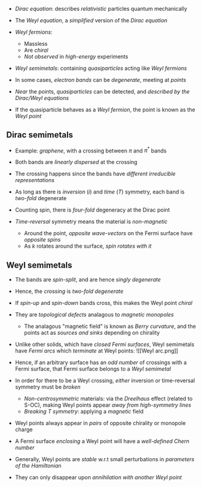 - _Dirac equation_: describes _relativistic_ particles quantum mechanically

- The _Weyl equation_, a _simplified_ version of the _Dirac equation_
- _Weyl fermions_:
	- Massless
	- Are _chiral_
	- _Not observed_ in _high-energy_ experiments

- _Weyl semimetals_: containing _quasiparticles_ acting like _Weyl fermions_

- In some cases, _electron bands_ can be _degenerate_, meeting at _points_
- _Near_ the points, _quasiparticles_ can be detected, and _described by the Dirac/Weyl equations_
- If the quasiparticle behaves as a _Weyl fermion_, the point is known as the _Weyl point_

## Dirac semimetals
- Example: _graphene_, with a crossing between $\pi$ and $\pi^*$ bands
- Both bands are _linearly dispersed_ at the crossing
- The crossing happens since the bands have _different irreducible representations_

- As long as there is _inversion_ $(i)$ and _time_ $(T)$ symmetry, each band is _two-fold_ degenerate
- Counting spin, there is _four-fold_ degeneracy at the Dirac point

- _Time-reversal_ symmetry means the material is _non-magnetic_
	- Around the point, _opposite wave-vectors_ on the Fermi surface have _opposite spins_
	- As $k$ rotates around the surface, _spin rotates with it_

## Weyl semimetals
- The bands are _spin-split_, and are hence _singly degenerate_
- Hence, the _crossing_ is _two-fold degenerate_

- If _spin-up_ and _spin-down_ bands cross, this makes the Weyl point _chiral_
- They are _topological defects_ analagous to _magnetic monopoles_
	- The analagous "magnetic field" is known as _Berry curvature_, and the points act as _sources and sinks_ depending on chirality

- Unlike other solids, which have _closed Fermi surfaces_, Weyl semimetals have _Fermi arcs_ which _terminate_ at Weyl points:
![[Weyl arc.png]]
- Hence, if an arbitrary surface has an _odd number_ of crossings with a Fermi surface, that Fermi surface belongs to a _Weyl semimetal_

- In order for there to be a Weyl crossing, _either_ inversion or time-reversal symmetry must be _broken_
	- _Non-centrosymmetric_ materials: via the _Dreelhaus_ effect (related to S-OC), making Weyl points appear _away from high-symmetry lines_
	- _Breaking $T$ symmetry_: applying a _magnetic_ field
- Weyl points always appear in _pairs_ of opposite chirality or monopole charge

- A Fermi surface _enclosing_ a Weyl point will have a _well-defined Chern number_

- Generally, Weyl points are _stable_ w.r.t small perturbations in _parameters of the Hamiltonian_
- They can only disappear upon _annihilation with another Weyl point_
